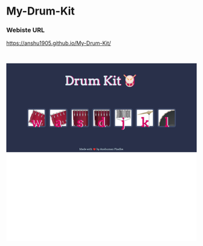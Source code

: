 # My-Drum-Kit

### Webiste URL

https://anshu1905.github.io/My-Drum-Kit/

<br>

<p align="center">
  <img src="drum_kit.png">
</p> 
